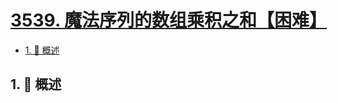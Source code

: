 # [3539. 魔法序列的数组乘积之和【困难】](https://github.com/Tdahuyou/TNotes.leetcode/tree/main/notes/3539.%20%E9%AD%94%E6%B3%95%E5%BA%8F%E5%88%97%E7%9A%84%E6%95%B0%E7%BB%84%E4%B9%98%E7%A7%AF%E4%B9%8B%E5%92%8C%E3%80%90%E5%9B%B0%E9%9A%BE%E3%80%91)

<!-- region:toc -->

- [1. 📝 概述](#1--概述)

<!-- endregion:toc -->

## 1. 📝 概述
